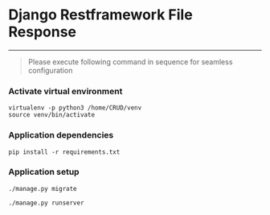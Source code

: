 # Django Restframework File Response

---

>Please execute following command in sequence for seamless configuration

### Activate virtual environment

````shell
virtualenv -p python3 /home/CRUD/venv
source venv/bin/activate
````

### Application dependencies
```shell
pip install -r requirements.txt
```

### Application setup

```shell
./manage.py migrate

./manage.py runserver
```

